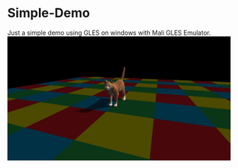 # Simple-Demo
Just a simple demo using GLES on windows with Mali GLES Emulator.
![Alt text](https://github.com/ganyc717/Simple-Demo/blob/master/cat.jpg)
